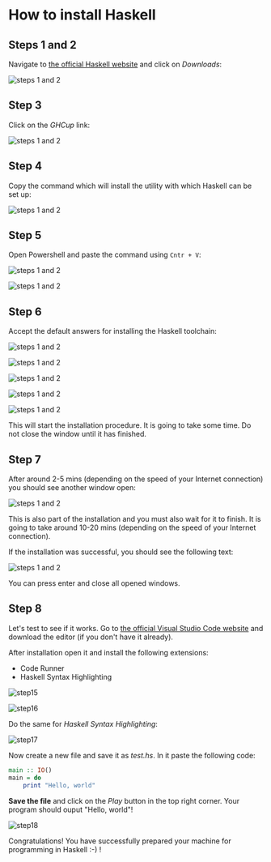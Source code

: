 # How to install Haskell

## Steps 1 and 2

Navigate to [the official Haskell website](https://www.haskell.org/) and click on *Downloads*:

![steps 1 and 2](./assets/steps1_2.png)


## Step 3

Click on the *GHCup* link:

![steps 1 and 2](./assets/step3.png)

## Step 4

Copy the command which will install the utility with which Haskell can be set up:

![steps 1 and 2](./assets/step4.png)

## Step 5

Open Powershell and paste the command using `Cntr + V`:

![steps 1 and 2](./assets/step5.png)

![steps 1 and 2](./assets/step6.png)

## Step 6

Accept the default answers for installing the Haskell toolchain:

![steps 1 and 2](./assets/step7.png)

![steps 1 and 2](./assets/step8.png)

![steps 1 and 2](./assets/step9.png)

![steps 1 and 2](./assets/step10.png)

![steps 1 and 2](./assets/step11.png)

This will start the installation procedure. It is going to take some time. Do not close the window until it has finished.

## Step 7

After around 2-5 mins (depending on the speed of your Internet connection) you should see another window open:

![steps 1 and 2](./assets/step12.png)

This is also part of the installation and you must also wait for it to finish. It is going to take around 10-20 mins (depending on the speed of your Internet connection).

If the installation was successful, you should see the following text:

![steps 1 and 2](./assets/step13.png)

You can press enter and close all opened windows.

## Step 8

Let's test to see if it works. Go to [the official Visual Studio Code website](https://code.visualstudio.com/) and download the editor (if you don't have it already).

After installation open it and install the following extensions:
- Code Runner
- Haskell Syntax Highlighting

![step15](./assets/step15.png)

![step16](./assets/step16.png)

Do the same for *Haskell Syntax Highlighting*:

![step17](./assets/step17.png)

Now create a new file and save it as *test.hs*. In it paste the following code:

```haskell
main :: IO()
main = do
    print "Hello, world"
```

**Save the file** and click on the *Play* button in the top right corner. Your program should ouput "Hello, world"!

![step18](./assets/step18.png)

Congratulations! You have successfully prepared your machine for programming in Haskell :-) !
